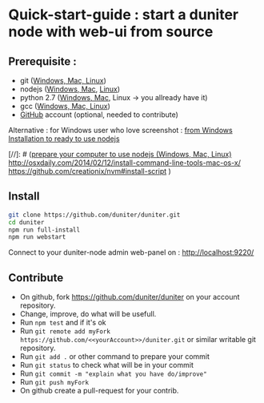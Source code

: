 # Quick-start-guide : start a duniter node with web-ui from source

## Prerequisite :
- git ([Windows, Mac, Linux](https://git-scm.com/downloads))
- nodejs ([Windows, Mac](https://nodejs.org/), [Linux](https://nodejs.org/en/download/package-manager/))
- python 2.7 ([Windows, Mac](https://www.python.org/downloads/), Linux -> you allready have it)
- gcc ([Windows, Mac, Linux](https://github.com/nodejs/node-gyp#installation))
- [GitHub](https://github.com/) account (optional, needed to contribute)

Alternative : for Windows user who love screenshot : [from Windows Installation to ready to use nodejs](https://www.serverpals.com/blog/building-using-node-gyp-with-visual-studio-express-2015-on-windows-10-pro-x64#user-content-fresh-windows-installation)

[//]: # ([prepare your computer to use nodejs (Windows, Mac, Linux)]() http://osxdaily.com/2014/02/12/install-command-line-tools-mac-os-x/ https://github.com/creationix/nvm#install-script )

## Install

```bash
git clone https://github.com/duniter/duniter.git
cd duniter
npm run full-install
npm run webstart
```
Connect to your duniter-node admin web-panel on : [http://localhost:9220/](http://localhost:9220/)

## Contribute

- On github, fork https://github.com/duniter/duniter on your account repository.
- Change, improve, do what will be usefull.
- Run `npm test` and if it's ok
- Run `git remote add myFork https://github.com/<<yourAccount>>/duniter.git` or similar writable git repository.
- Run `git add .` or other command to prepare your commit
- Run `git status` to check what will be in your commit
- Run `git commit -m "explain what you have do/improve"`
- Run `git push myFork`
- On github create a pull-request for your contrib.

